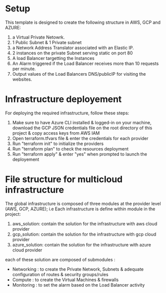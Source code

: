 # Setup
This template is designed to create the following structure in AWS, GCP and AZURE:
1. a Virtual Private Netowrk.
2. 1 Public Subnet & 1 Private subnet 
3. a Network Address Translator associated with an Elastic IP.
4. 2 instances on the private Subnet serving static on port 80
5. A load Balancer targetting the Instances 
6. An Alarm triggered if the Load Balancer receives more than 10 requests per minute.
7. Output values of the Load Balancers DNS/publicIP for visiting the websites.

# Infrastructure deployement
For deploying the required infrastructure, follow these steps:
1. Make sure to have Azure CLI installed & logged-in on your machine, download the GCP JSON credentials file on the root directory of this project & copy access keys from AWS IAM
2. Open terraform.tfvars file & enter the credentials for each provider
3. Run "terraform init" to initialize the providers
4. Run "terraform plan" to check the resources deployment
5. Run "terraform apply" & enter "yes" when prompted to launch the deployement

# File structure for multicloud infrastructure
The global infrastructure is composed of three modules at the provider level (AWS, GCP, AZURE); i.e Each infrastructure is define within module in the project:
1. aws_solution: contain the solution for the infrastructure with aws cloud provider
2. gcp_solution: contain the solution for the infrastructure with gcp cloud provider
3. azure_solution: contain the solution for the infrastructure with azure cloud provider

each of these solution are composed of submodules :
- Networking : to create the Private Network, Subnets & adequate configuration of routes & security groups/rules
- Compute : to create the Virtual Machines & firewalls 
- Monitoring : to set the alarm based on the Load Balancer activity
